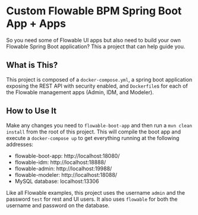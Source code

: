 # Custom Flowable BPM Spring Boot App + Apps

So you need some of Flowable UI apps but also need to build your own Flowable Spring Boot application?  This a project that can help guide you.

## What is This?

This project is composed of a `docker-compose.yml`, a spring boot application exposing the REST API with security enabled, and `Dockerfile`s for each of the Flowable management apps (Admin, IDM, and Modeler).

## How to Use It

Make any changes you need to `flowable-boot-app` and then run a `mvn clean install` from the root of this project.  This will compile the boot app and execute a `docker-compose up` to get everything running at the following addresses:
- flowable-boot-app: http://localhost:18080/
- flowable-idm: http://localhost:18888/
- flowable-admin: http://localhost:19988/
- flowable-modeler: http://localhost:18088/
- MySQL database: localhost:13306

Like all Flowable examples, this project uses the username `admin` and the password `test` for rest and UI users.  It also uses `flowable` for both the username and password on the database.